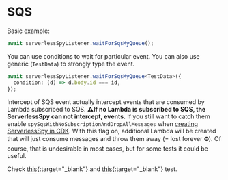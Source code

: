 # SQS

Basic example:

```typescript
await serverlessSpyListener.waitForSqsMyQueue();
```

You can use conditions to wait for particular event. You can also use generic (`TestData`) to strongly type the event.

```typescript
await serverlessSpyListener.waitForSqsMyQueue<TestData>({
  condition: (d) => d.body.id === id,
});
```

Intercept of SQS event actually intercept events that are consumed by Lambda subscribed to SQS. **⚠️If no Lambda is subscribed to SQS, the ServerlessSpy can not intercept, events.** If you still want to catch them enable `spySqsWithNoSubscriptionAndDropAllMessages` when [creating ServerlessSpy in CDK](./CDK_construct.md). With this flag on, additional Lambda will be created that will just consume messages and throw them away (= lost forever ⛔). Of course, that is undesirable in most cases, but for some tests it could be useful.

Check [this](https://github.com/ServerlessLife/serverless-spy/blob/main/test/cdk/test/sqs.test.ts){:target="_blank"} and 
[this](https://github.com/ServerlessLife/serverless-spy/blob/main/test/cdk/test/lambdaToSqs.test.ts){:target="_blank"} test.